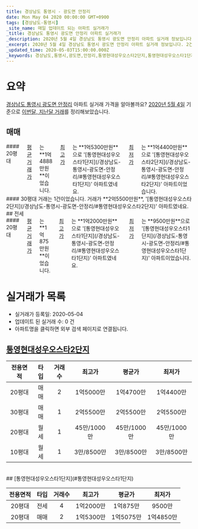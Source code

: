 ```yaml
---
title: 경상남도 통영시 - 광도면 안정리
date: Mon May 04 2020 00:00:00 GMT+0900
tags: [경상남도-통영시]
_site_name: 매일 업데이트 되는 아파트 실거래가
_title: 경상남도 통영시 광도면 안정리 아파트 실거래가
_description: 2020년 5월 4일 경상남도 통영시 광도면 안정리 아파트 실거래 정보입니다. 2건 아파트 정보가 있습니다.
_excerpt: 2020년 5월 4일 경상남도 통영시 광도면 안정리 아파트 실거래 정보입니다. 2건 아파트 정보가 있습니다.
_updated_time: 2020-05-03T15:00:00.000Z
_keywords: 경상남도,통영시,광도면,안정리,통영현대성우오스타2단지,통영현대성우오스타1단지
---
```





# 요약
<ins>경상남도 통영시 광도면 안정리</ins> 아파트 실거래 가격을 알아볼까요? <ins>2020년 5월 4일</ins> 기준으로 <ins>이번달, 지난달 거래</ins>를 정리해보았습니다.

## 매매
<div class="container">
<div class="six columns" markdown="1">
#### 20평대
<ins>평균 거래가</ins>는 **1억4888만원**이었습니다. <ins>최고가</ins>는 **1억5300만원**으로 '[통영현대성우오스타1단지](/경상남도-통영시-광도면-안정리/#통영현대성우오스타1단지)' 아파트였네요. <ins>최저가</ins>는 **1억4400만원**으로 '[통영현대성우오스타2단지](/경상남도-통영시-광도면-안정리/#통영현대성우오스타2단지)' 아파트이었습니다.
</div>
<div class="six columns" markdown="1">
#### 30평대
거래는 1건이었습니다. 거래가 **2억5500만원**, '[통영현대성우오스타2단지](/경상남도-통영시-광도면-안정리/#통영현대성우오스타2단지)' 아파트였네요.
</div>
</div>
## 전세
<div class="container">
<div class="twelve columns" markdown="1">
#### 20평대
<ins>평균 거래가</ins>는 **1억875만원**이었습니다. <ins>최고가</ins>는 **1억2000만원**으로 '[통영현대성우오스타1단지](/경상남도-통영시-광도면-안정리/#통영현대성우오스타1단지)' 아파트였네요. <ins>최저가</ins>는 **9500만원**으로 '[통영현대성우오스타1단지](/경상남도-통영시-광도면-안정리/#통영현대성우오스타1단지)' 아파트이었습니다.
</div>
</div>



# 실거래가 목록
- 실거래가 등록일: 2020-05-04
- 업데이트 된 실거래 수: 0 건
- 아파트명을 클릭하면 외부 검색 페이지로 연결됩니다.

## [통영현대성우오스타2단지](#통영현대성우오스타2단지)

|전용면적|타입|거래수|최고가|평균가|최저가|
|:---:|:---:|:---:|:---:|:---:|:---:|
|20평대|<span class="deal-type-1">매매</span>|2|1억5000만|1억4700만|1억4400만|
|30평대|<span class="deal-type-1">매매</span>|1|2억5500만|2억5500만|2억5500만|
|20평대|<span class="deal-type-3">월세</span>|1|45만/1000만|45만/1000만|45만/1000만|
|10평대|<span class="deal-type-3">월세</span>|1|3만/8500만|3만/8500만|3만/8500만|

<br/>
## [통영현대성우오스타1단지](#통영현대성우오스타1단지)

|전용면적|타입|거래수|최고가|평균가|최저가|
|:---:|:---:|:---:|:---:|:---:|:---:|
|20평대|<span class="deal-type-2">전세</span>|4|1억2000만|1억875만|9500만|
|20평대|<span class="deal-type-1">매매</span>|2|1억5300만|1억5075만|1억4850만|

<br/>




